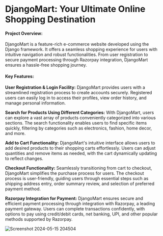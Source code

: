 # DjangoMart: Your Ultimate Online Shopping Destination

#### Project Overview:
DjangoMart is a feature-rich e-commerce website developed using the Django framework. It offers a seamless shopping experience for users with intuitive navigation and robust functionalities. From user registration to secure payment processing through Razorpay integration, DjangoMart ensures a hassle-free shopping journey.

#### Key Features:

**User Registration & Login Facility:**
DjangoMart provides users with a streamlined registration process to create accounts securely. Registered users can easily log in to access their profiles, view order history, and manage personal information.

**Search for Products Using Different Categories:**
With DjangoMart, users can explore a vast array of products conveniently categorized into various sections. The search functionality enables users to find specific items quickly, filtering by categories such as electronics, fashion, home decor, and more.

**Add to Cart Functionality:**
DjangoMart's intuitive interface allows users to add desired products to their shopping carts effortlessly. Users can adjust quantities and remove items as needed, with the cart dynamically updating to reflect changes.

**Checkout Functionality:**
Seamlessly transitioning from cart to checkout, DjangoMart simplifies the purchase process for users. The checkout process is user-friendly, guiding users through essential steps such as shipping address entry, order summary review, and selection of preferred payment method.

**Razorpay Integration for Payment:**
DjangoMart ensures secure and efficient payment processing through integration with Razorpay, a leading payment gateway. Users can complete transactions confidently, with options to pay using credit/debit cards, net banking, UPI, and other popular methods supported by Razorpay.

![Screenshot 2024-05-15 204504](https://github.com/PratikshaBolade/Django-Ecommerce/assets/109852362/2dfbc855-3b74-4612-a348-12bd5a6a538b)
